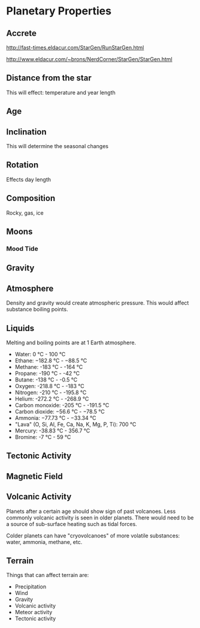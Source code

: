 Planetary Properties
====================

## Accrete

http://fast-times.eldacur.com/StarGen/RunStarGen.html

http://www.eldacur.com/~brons/NerdCorner/StarGen/StarGen.html


## Distance from the star

This will effect: temperature and year length

## Age

## Inclination

This will determine the seasonal changes

## Rotation

Effects day length

## Composition

Rocky, gas, ice

## Moons

### Mood Tide

## Gravity

## Atmosphere

Density and gravity would create atmospheric pressure. This would affect substance boiling points.

## Liquids

Melting and boiling points are at 1 Earth atmosphere.

* Water: 0 °C - 100 °C
* Ethane: −182.8 °C - −88.5 °C
* Methane: -183 °C - -164 °C
* Propane: -190 °C - -42 °C
* Butane: -138 °C - -0.5 °C
* Oxygen: -218.8 °C - -183 °C
* Nitrogen: -210 °C - -195.8 °C
* Helium: -272.2 °C - -268.9 °C
* Carbon monoxide: -205 °C - -191.5 °C
* Carbon dioxide: −56.6 °C - −78.5 °C
* Ammonia: −77.73 °C - −33.34 °C
* "Lava" (O, Si, Al, Fe, Ca, Na, K, Mg, P, Ti): 700 °C
* Mercury: -38.83 °C - 356.7 °C
* Bromine: -7 °C - 59 °C

## Tectonic Activity

## Magnetic Field

## Volcanic Activity

Planets after a certain age should show sign of past volcanoes. Less commonly volcanic activity is seen in older planets. There would need to be a source of sub-surface heating  such as tidal forces.

Colder planets can have "cryovolcanoes" of more volatile substances: water, ammonia, methane, etc.

## Terrain

Things that can affect terrain are:

* Precipitation
* Wind
* Gravity
* Volcanic activity
* Meteor activity
* Tectonic activity
